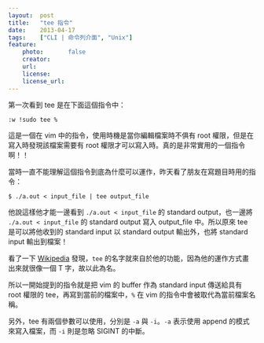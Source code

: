 ```yaml
---
layout:  post
title:   "tee 指令"
date:    2013-04-17
tags:    ["CLI | 命令列介面", "Unix"]
feature:
    photo:       false
    creator:     
    url:         
    license:     
    license_url: 
---
```


第一次看到 tee 是在下面這個指令中：

```
:w !sudo tee %
```
	
這是一個在 vim 中的指令，使用時機是當你編輯檔案時不俱有 root 權限，但是在寫入時發現該檔案需要有 root 權限才可以寫入時。真的是非常實用的一個指令啊！！

當時一直不能理解這個指令到底為什麼可以運作，昨天看了朋友在寫題目時用的指令：

```
$ ./a.out < input_file | tee output_file
```
	
他說這樣他才能一邊看到 `./a.out < input_file` 的 standard output，也一邊將 `./a.out < input_file` 的 standard output 寫入 output_file 中。所以原來 tee 是可以將他收到的 standard input 以 standard output 輸出外，也將 standard input 輸出到檔案！

看了一下 [Wikipedia](https://zh.wikipedia.org/wiki/Tee) 發現，`tee` 的名字就來自於他的功能，因為他的運作方式畫出來就很像一個 T 字，故以此為名。

所以一開始提到的指令就是把 vim 的 buffer 作為 standard input 傳送給具有 root 權限的 tee，再寫到當前的檔案中，`%` 在 vim 的指令中會被取代為當前檔案名稱。

另外，tee 有兩個參數可以使用，分別是 `-a` 與 `-i`。`-a` 表示使用 append 的模式來寫入檔案，而 `-i` 則是忽略 SIGINT 的中斷。
